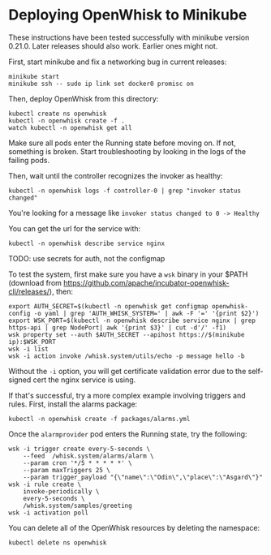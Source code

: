 # Deploying OpenWhisk to Minikube

These instructions have been tested successfully with minikube version
0.21.0. Later releases should also work. Earlier ones might not.

First, start minikube and fix a networking bug in current releases:

```
minikube start
minikube ssh -- sudo ip link set docker0 promisc on
```

Then, deploy OpenWhisk from this directory:

```
kubectl create ns openwhisk
kubectl -n openwhisk create -f .
watch kubectl -n openwhisk get all
```

Make sure all pods enter the Running state before moving on. If not,
something is broken. Start troubleshooting by looking in the logs of
the failing pods.

Then, wait until the controller recognizes the invoker as healthy:

```
kubectl -n openwhisk logs -f controller-0 | grep "invoker status changed"
```

You're looking for a message like `invoker status changed to 0 -> Healthy`

You can get the url for the service with:

```
kubectl -n openwhisk describe service nginx
```

TODO: use secrets for auth, not the configmap

To test the system, first make sure you have a `wsk` binary in your
$PATH (download from
https://github.com/apache/incubator-openwhisk-cli/releases/), then:

```
export AUTH_SECRET=$(kubectl -n openwhisk get configmap openwhisk-config -o yaml | grep 'AUTH_WHISK_SYSTEM=' | awk -F '=' '{print $2}')
export WSK_PORT=$(kubectl -n openwhisk describe service nginx | grep https-api | grep NodePort| awk '{print $3}' | cut -d'/' -f1)
wsk property set --auth $AUTH_SECRET --apihost https://$(minikube ip):$WSK_PORT
wsk -i list
wsk -i action invoke /whisk.system/utils/echo -p message hello -b
```

Without the `-i` option, you will get certificate validation error due
to the self-signed cert the nginx service is using.

If that's successful, try a more complex example involving triggers
and rules. First, install the alarms package:

```
kubectl -n openwhisk create -f packages/alarms.yml
```

Once the `alarmprovider` pod enters the Running state, try the
following:

```
wsk -i trigger create every-5-seconds \
    --feed  /whisk.system/alarms/alarm \
    --param cron '*/5 * * * * *' \
    --param maxTriggers 25 \
    --param trigger_payload "{\"name\":\"Odin\",\"place\":\"Asgard\"}"
wsk -i rule create \
    invoke-periodically \
    every-5-seconds \
    /whisk.system/samples/greeting
wsk -i activation poll
```

You can delete all of the OpenWhisk resources by deleting the
namespace:

```
kubectl delete ns openwhisk
```
